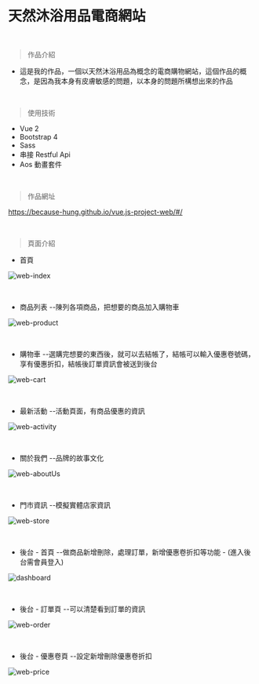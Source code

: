 # 天然沐浴用品電商網站

<br />

> 作品介紹
+ 這是我的作品，一個以天然沐浴用品為概念的電商購物網站，這個作品的概念，是因為我本身有皮膚敏感的問題，以本身的問題所構想出來的作品

<br />

> 使用技術
+ Vue 2 
+ Bootstrap 4
+ Sass
+ 串接 Restful Api
+ Aos 動畫套件

<br />

> 作品網址

https://because-hung.github.io/vue.js-project-web/#/

<br />

 
> 頁面介紹

+ 首頁  


![web-index](https://user-images.githubusercontent.com/63777618/204410987-29dd0f94-aa2f-4ccf-85d2-03a19453a604.png)

<br />

+ 商品列表 --陳列各項商品，把想要的商品加入購物車

![web-product](https://user-images.githubusercontent.com/63777618/204411051-2afa3550-e2a7-483c-ae94-97f7d81e8d0d.png)

<br />

+ 購物車 --選購完想要的東西後，就可以去結帳了，結帳可以輸入優惠卷號碼，享有優惠折扣，結帳後訂單資訊會被送到後台

![web-cart](https://user-images.githubusercontent.com/63777618/204411189-38b753b2-a9be-4068-83af-a5e0dd258488.png)


<br />

+ 最新活動 --活動頁面，有商品優惠的資訊


![web-activity](https://user-images.githubusercontent.com/63777618/204411236-424440b6-2ca0-4584-9670-7c71c135aaab.png)


<br />

+ 關於我們 --品牌的故事文化

![web-aboutUs](https://user-images.githubusercontent.com/63777618/204411262-c74a30f7-8e62-4938-83e0-c54644304c08.png)


<br />

+ 門市資訊 --模擬實體店家資訊

![web-store](https://user-images.githubusercontent.com/63777618/204411273-24681c0c-6c71-4fd1-bbf2-c9a81ac2c10d.png)


<br />

+ 後台 - 首頁 --做商品新增刪除，處理訂單，新增優惠卷折扣等功能 - (進入後台需會員登入)

![dashboard](https://user-images.githubusercontent.com/63777618/204413538-7a592dc7-382b-4f48-bd92-fec08f38da74.png)

<br />

+ 後台 - 訂單頁 --可以清楚看到訂單的資訊

![web-order](https://user-images.githubusercontent.com/63777618/204412207-91d00759-0ff4-46ba-94f4-43f23d678862.png)


<br />

+ 後台 - 優惠卷頁 --設定新增刪除優惠卷折扣


![web-price](https://user-images.githubusercontent.com/63777618/204412196-b8e0b06d-2e4b-427d-8be0-607c330c0a95.png)


